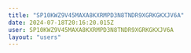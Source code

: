 ```yaml
---
title: "SP10KWZ9V45MAXA8KXRMPD3N8TNDR9XGRKGKXJV6A"
date: 2024-07-18T20:16:20.015Z
user: SP10KWZ9V45MAXA8KXRMPD3N8TNDR9XGRKGKXJV6A
layout: "users"
---
```

    